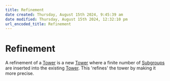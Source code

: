 ```yaml
---  
title: Refinement  
date created: Thursday, August 15th 2024, 9:45:39 am  
date modified: Thursday, August 15th 2024, 12:32:10 pm  
url_encoded_title: Refinement  
---  
```

# Refinement  
A refinement of a [Tower](./Tower.md) is a new [Tower](./Tower.md) where a finite number of [Subgroups](../Groups/Subgroup.md) are inserted into the existing [Tower](./Tower.md). This 'refines' the tower by making it more precise.